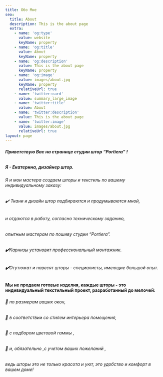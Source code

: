 ```yaml
---
title: Обо Мне
seo:
  title: About
  description: This is the about page
  extra:
    - name: 'og:type'
      value: website
      keyName: property
    - name: 'og:title'
      value: About
      keyName: property
    - name: 'og:description'
      value: This is the about page
      keyName: property
    - name: 'og:image'
      value: images/about.jpg
      keyName: property
      relativeUrl: true
    - name: 'twitter:card'
      value: summary_large_image
    - name: 'twitter:title'
      value: About
    - name: 'twitter:description'
      value: This is the about page
    - name: 'twitter:image'
      value: images/about.jpg
      relativeUrl: true
layout: page
---
```

###### ***Приветствую Вас на странице студии штор “Portiera” !***

##### **Я - Екатерина, дизайнер штор.**

###### Я и мои мастера создаем шторы и текстиль по вашему индивидуальному заказу:

###### ✔️ Ткани и дизайн штор подбираются и продумываются мной,

###### и отдаются в работу, согласно техническому заданию,

###### опытным мастерам по пошиву студии “Portiera”.

###### **✔️**Карнизы установит профессиональный монтажник.

###### **✔️**Отутюжат и навесят шторы - специалисты, имеющие большой опыт.

#### Мы не продаем готовые изделия, каждые шторы - это индивидуальный текстильный проект, разработанный до мелочей:

###### 🔶 по размерам ваших окон,

###### 🔶 в соответствии со стилем интерьера помещения,

###### 🔶 с подбором цветовой гаммы ,

###### 🔶 и, обязательно ,с учетом ваших пожеланий ,

###### ведь шторы это не только красота и уют, это удобство и комфорт в вашем доме!
